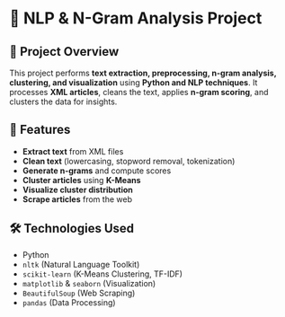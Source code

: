 # 📝 NLP & N-Gram Analysis Project  

## 📖 Project Overview  
This project performs **text extraction, preprocessing, n-gram analysis, clustering, and visualization** using **Python and NLP techniques**. It processes **XML articles**, cleans the text, applies **n-gram scoring**, and clusters the data for insights.  

## 🚀 Features  
- **Extract text** from XML files  
- **Clean text** (lowercasing, stopword removal, tokenization)  
- **Generate n-grams** and compute scores  
- **Cluster articles** using **K-Means**  
- **Visualize cluster distribution**  
- **Scrape articles** from the web  

## 🛠️ Technologies Used  
- Python  
- `nltk` (Natural Language Toolkit)  
- `scikit-learn` (K-Means Clustering, TF-IDF)  
- `matplotlib` & `seaborn` (Visualization)  
- `BeautifulSoup` (Web Scraping)  
- `pandas` (Data Processing)  
